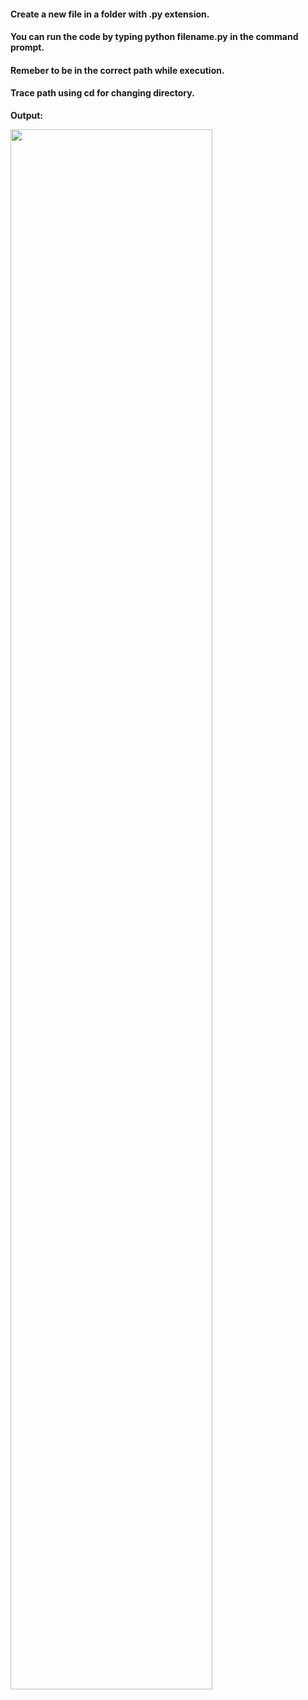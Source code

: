 #### Create a new file in a folder with .py extension.
#### You can run the code by typing <b> python filename.py <b> in the command prompt.
#### Remeber to be in the correct path while execution. 
#### Trace path using cd <name> for changing directory.

Output: 





<img src="https://user-images.githubusercontent.com/59869563/104618997-66471000-56b3-11eb-9938-9711c3774588.png" width=80%> 
